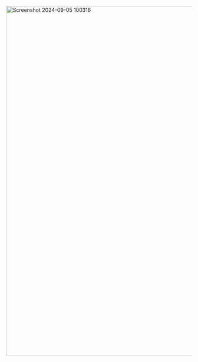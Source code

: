 <img width="951" alt="Screenshot 2024-09-05 100316" src="https://github.com/user-attachments/assets/66ff178f-47de-4932-acc0-2fb8bf56d4d0">
